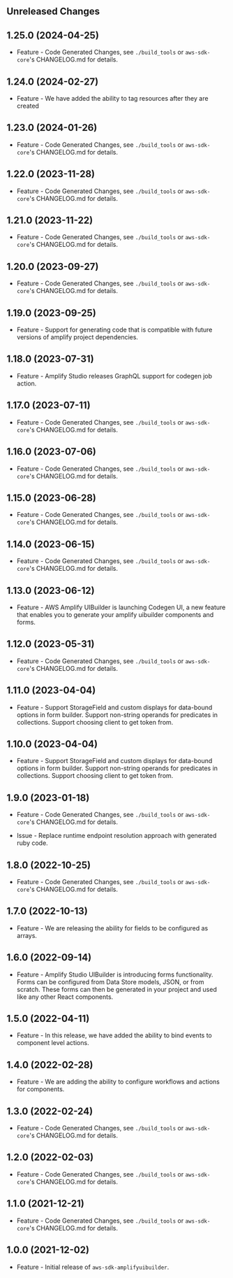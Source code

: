 Unreleased Changes
------------------

1.25.0 (2024-04-25)
------------------

* Feature - Code Generated Changes, see `./build_tools` or `aws-sdk-core`'s CHANGELOG.md for details.

1.24.0 (2024-02-27)
------------------

* Feature - We have added the ability to tag resources after they are created

1.23.0 (2024-01-26)
------------------

* Feature - Code Generated Changes, see `./build_tools` or `aws-sdk-core`'s CHANGELOG.md for details.

1.22.0 (2023-11-28)
------------------

* Feature - Code Generated Changes, see `./build_tools` or `aws-sdk-core`'s CHANGELOG.md for details.

1.21.0 (2023-11-22)
------------------

* Feature - Code Generated Changes, see `./build_tools` or `aws-sdk-core`'s CHANGELOG.md for details.

1.20.0 (2023-09-27)
------------------

* Feature - Code Generated Changes, see `./build_tools` or `aws-sdk-core`'s CHANGELOG.md for details.

1.19.0 (2023-09-25)
------------------

* Feature - Support for generating code that is compatible with future versions of amplify project dependencies.

1.18.0 (2023-07-31)
------------------

* Feature - Amplify Studio releases GraphQL support for codegen job action.

1.17.0 (2023-07-11)
------------------

* Feature - Code Generated Changes, see `./build_tools` or `aws-sdk-core`'s CHANGELOG.md for details.

1.16.0 (2023-07-06)
------------------

* Feature - Code Generated Changes, see `./build_tools` or `aws-sdk-core`'s CHANGELOG.md for details.

1.15.0 (2023-06-28)
------------------

* Feature - Code Generated Changes, see `./build_tools` or `aws-sdk-core`'s CHANGELOG.md for details.

1.14.0 (2023-06-15)
------------------

* Feature - Code Generated Changes, see `./build_tools` or `aws-sdk-core`'s CHANGELOG.md for details.

1.13.0 (2023-06-12)
------------------

* Feature - AWS Amplify UIBuilder is launching Codegen UI, a new feature that enables you to generate your amplify uibuilder components and forms.

1.12.0 (2023-05-31)
------------------

* Feature - Code Generated Changes, see `./build_tools` or `aws-sdk-core`'s CHANGELOG.md for details.

1.11.0 (2023-04-04)
------------------

* Feature - Support StorageField and custom displays for data-bound options in form builder. Support non-string operands for predicates in collections. Support choosing client to get token from.

1.10.0 (2023-04-04)
------------------

* Feature - Support StorageField and custom displays for data-bound options in form builder. Support non-string operands for predicates in collections. Support choosing client to get token from.

1.9.0 (2023-01-18)
------------------

* Feature - Code Generated Changes, see `./build_tools` or `aws-sdk-core`'s CHANGELOG.md for details.

* Issue - Replace runtime endpoint resolution approach with generated ruby code.

1.8.0 (2022-10-25)
------------------

* Feature - Code Generated Changes, see `./build_tools` or `aws-sdk-core`'s CHANGELOG.md for details.

1.7.0 (2022-10-13)
------------------

* Feature - We are releasing the ability for fields to be configured as arrays.

1.6.0 (2022-09-14)
------------------

* Feature - Amplify Studio UIBuilder is introducing forms functionality. Forms can be configured from Data Store models, JSON, or from scratch. These forms can then be generated in your project and used like any other React components.

1.5.0 (2022-04-11)
------------------

* Feature - In this release, we have added the ability to bind events to component level actions.

1.4.0 (2022-02-28)
------------------

* Feature - We are adding the ability to configure workflows and actions for components.

1.3.0 (2022-02-24)
------------------

* Feature - Code Generated Changes, see `./build_tools` or `aws-sdk-core`'s CHANGELOG.md for details.

1.2.0 (2022-02-03)
------------------

* Feature - Code Generated Changes, see `./build_tools` or `aws-sdk-core`'s CHANGELOG.md for details.

1.1.0 (2021-12-21)
------------------

* Feature - Code Generated Changes, see `./build_tools` or `aws-sdk-core`'s CHANGELOG.md for details.

1.0.0 (2021-12-02)
------------------

* Feature - Initial release of `aws-sdk-amplifyuibuilder`.

